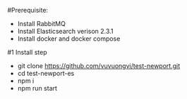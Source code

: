 #Prerequisite:
- Install RabbitMQ
- Install Elasticsearch verison 2.3.1
- Install docker and docker compose


#1 Install step
  - git clone https://github.com/vuvuongvi/test-newport.git
  - cd test-newport-es
  - npm i
  - npm run start